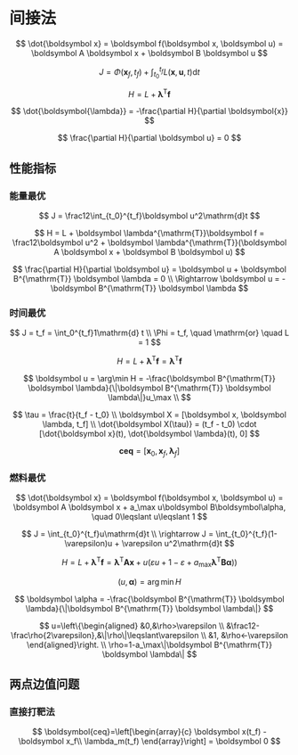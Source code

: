 # 间接法

$$
\dot{\boldsymbol x} = \boldsymbol f(\boldsymbol x, \boldsymbol u) = \boldsymbol A \boldsymbol x + \boldsymbol B \boldsymbol u
$$

$$
J = \Phi(\boldsymbol x_f, t_f) + \int_{t_0}^{t_f}L(\boldsymbol x, \boldsymbol u, t)\mathrm{d}t
$$

$$
H = L + \boldsymbol \lambda^{\mathrm{T}}\boldsymbol f
$$

$$
\dot{\boldsymbol{\lambda}} = -\frac{\partial H}{\partial \boldsymbol{x}}
$$

$$
\frac{\partial H}{\partial \boldsymbol u} = 0
$$


## 性能指标

### 能量最优

$$
J = \frac12\int_{t_0}^{t_f}\boldsymbol u^2\mathrm{d}t
$$

$$
H = L + \boldsymbol \lambda^{\mathrm{T}}\boldsymbol f = \frac12\boldsymbol u^2 + \boldsymbol \lambda^{\mathrm{T}}(\boldsymbol A \boldsymbol x + \boldsymbol B \boldsymbol u)
$$

$$
\frac{\partial H}{\partial \boldsymbol u} = \boldsymbol u + \boldsymbol B^{\mathrm{T}} \boldsymbol \lambda = 0 \\
\Rightarrow \boldsymbol u = -\boldsymbol B^{\mathrm{T}} \boldsymbol \lambda
$$

### 时间最优

$$
J = t_f = \int_0^{t_f}1\mathrm{d} t \\
\Phi = t_f, \quad \mathrm{or} \quad L = 1
$$

$$
H = L + \boldsymbol \lambda^{\mathrm{T}}\boldsymbol f = \boldsymbol \lambda^{\mathrm{T}}\boldsymbol f
$$

$$
\boldsymbol u = \arg\min H = -\frac{\boldsymbol B^{\mathrm{T}} \boldsymbol \lambda}{\|\boldsymbol B^{\mathrm{T}} \boldsymbol \lambda\|}u_\max \\
$$

$$
\tau = \frac{t}{t_f - t_0} \\
\boldsymbol X = [\boldsymbol x, \boldsymbol \lambda, t_f] \\
\dot{\boldsymbol X(\tau)} = (t_f - t_0) \cdot [\dot{\boldsymbol x}(t), \dot{\boldsymbol \lambda}(t), 0]
$$

$$
\boldsymbol{ceq}=[\boldsymbol x_0, \boldsymbol x_f, \boldsymbol \lambda_f]
$$

### 燃料最优

$$
\dot{\boldsymbol x} = \boldsymbol f(\boldsymbol x, \boldsymbol u) = \boldsymbol A \boldsymbol x + a_\max u\boldsymbol B\boldsymbol\alpha, \quad 0\leqslant u\leqslant 1
$$

$$
J = \int_{t_0}^{t_f}u\mathrm{d}t \\
\rightarrow J = \int_{t_0}^{t_f}(1-\varepsilon)u + \varepsilon u^2\mathrm{d}t
$$

$$
H = L + \boldsymbol \lambda^{\mathrm{T}}\boldsymbol f = \boldsymbol \lambda^{\mathrm{T}}\boldsymbol A \boldsymbol x + u\left(\varepsilon u + 1 - \varepsilon + a_\max\boldsymbol\lambda^\mathrm{T}\boldsymbol B\boldsymbol \alpha)\right)
$$

$$
(u, \boldsymbol \alpha) = \arg\min H
$$

$$
\boldsymbol \alpha = -\frac{\boldsymbol B^{\mathrm{T}} \boldsymbol \lambda}{\|\boldsymbol B^{\mathrm{T}} \boldsymbol \lambda\|}
$$

$$
u=\left\{\begin{aligned}
&0,&\rho>\varepsilon \\
&\frac12-\frac\rho{2\varepsilon},&\|\rho\|\leqslant\varepsilon \\
&1, &\rho<-\varepsilon
\end{aligned}\right. \\
\rho=1-a_\max\|\boldsymbol B^{\mathrm{T}} \boldsymbol \lambda\|
$$

## 两点边值问题

### 直接打靶法

$$
\boldsymbol{ceq}=\left[\begin{array}{c}
\boldsymbol x(t_f) - \boldsymbol x_f\\
\lambda_m(t_f)
\end{array}\right] = \boldsymbol 0
$$


